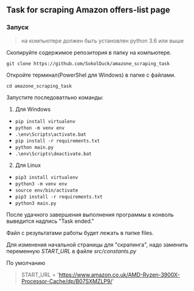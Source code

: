 ## Task for scraping Amazon offers-list page

### Запуск

> на компьютере должен быть установлен python 3.6 или выше

Скопируйте содержимое репозитория в папку на компьютере.

`git clone https://github.com/SokolDuck/amazone_scraping_task`

Откройте терминал(PowerShel для Windows) в папке с файлами.

`cd amazone_scraping_task`

Запустите последоватльно команды: 
1. Для Windows  
 - `pip install virtualenv`
 - `python -m venv env`
 - `.\env\Scripts\activate.bat`
 - `pip install -r requirements.txt`
 - `python main.py`
 - `.\env\Scripts\deactivate.bat`
2. Для Linux  
  - `pip3 install virtualenv`
  - `python3 -m venv env`
  - `source env/bin/activate`
  - `pip3 install -r requirements.txt`
  - `python3 main.py`
  
После удачного завершения выполнения программы в конволь выведится надпись "Task ended."

Файл с результатами работы будет лежать в папке files.

Для изменения начальной страницы для "скрапинга", надо заменить переменную _START_URL_ в файле _src/constants.py_

По умолчанию 
> START_URL = 'https://www.amazon.co.uk/AMD-Ryzen-3900X-Processor-Cache/dp/B07SXMZLP9/'